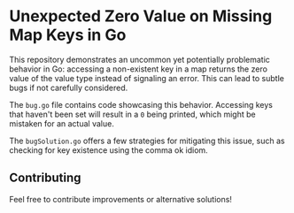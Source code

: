 # Unexpected Zero Value on Missing Map Keys in Go

This repository demonstrates an uncommon yet potentially problematic behavior in Go: accessing a non-existent key in a map returns the zero value of the value type instead of signaling an error.  This can lead to subtle bugs if not carefully considered.

The `bug.go` file contains code showcasing this behavior. Accessing keys that haven't been set will result in a `0` being printed, which might be mistaken for an actual value.

The `bugSolution.go` offers a few strategies for mitigating this issue, such as checking for key existence using the comma ok idiom.

## Contributing

Feel free to contribute improvements or alternative solutions!